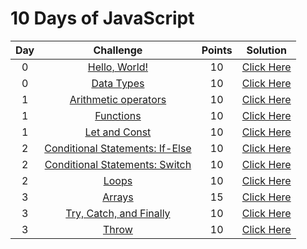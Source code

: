 # 10 Days of JavaScript

| Day |                                                          Challenge                                                         | Points |                                                                                          Solution                                                                                         |
|:---:|:--------------------------------------------------------------------------------------------------------------------------:|:------:|:-----------------------------------------------------------------------------------------------------------------------------------------------------------------------------------------:|
|  0  | [Hello, World!](https://www.hackerrank.com/challenges/js10-hello-world/problem)                                                |   10   | [Click Here]()                |
|  0  | [Data Types](https://www.hackerrank.com/challenges/js10-data-types/problem)                                                   |   10   | [Click Here]()                                 |
|  1  | [Arithmetic operators](https://www.hackerrank.com/challenges/js10-arithmetic-operators/problem)                                                           |   10   | [Click Here]()                                       |
|  1  | [Functions](https://www.hackerrank.com/challenges/js10-function/problem)                                       |   10   | [Click Here]()                           |
|  1  | [Let and Const]()                                         |   10   | [Click Here]()                            |
|  2  | [Conditional Statements: If-Else]()                                                       |   10   | [Click Here]()                                   |
|  2  | [Conditional Statements: Switch]()                                                               |   10   | [Click Here]()                     |
|  2  | [Loops]()                                              |   10   | [Click Here]()                        |
|  3  | [Arrays]()                                                 |   15   | [Click Here]()                             |
|  3  | [Try, Catch, and Finally]()                                                  |   10   | [Click Here]()                        |
|  3  | [Throw]()                                                         |   10   | [Click Here]()                                     |
